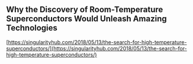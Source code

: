 ## Why the Discovery of Room-Temperature Superconductors Would Unleash Amazing Technologies
  
  [https://singularityhub.com/2018/05/13/the-search-for-high-temperature-superconductors/](https://singularityhub.com/2018/05/13/the-search-for-high-temperature-superconductors/)
